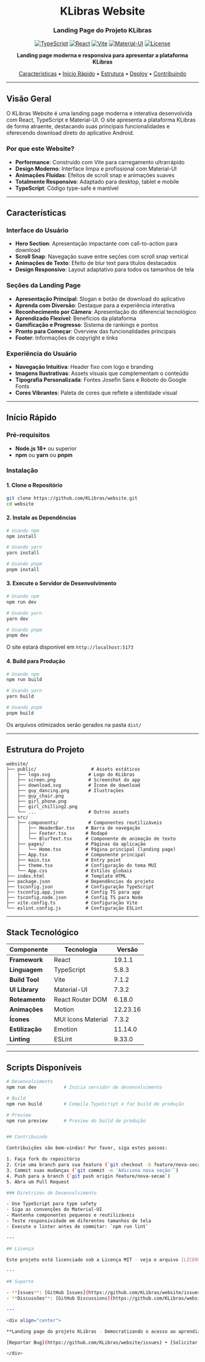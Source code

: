 <div align="center">

# KLibras Website

### Landing Page do Projeto KLibras

[![TypeScript](https://img.shields.io/badge/TypeScript-94%25-3178C6.svg)](https://www.typescriptlang.org/)
[![React](https://img.shields.io/badge/React-19.1-61DAFB.svg)](https://reactjs.org/)
[![Vite](https://img.shields.io/badge/Vite-7.1-646CFF.svg)](https://vitejs.dev/)
[![Material-UI](https://img.shields.io/badge/Material--UI-7.3-007FFF.svg)](https://mui.com/)
[![License](https://img.shields.io/badge/License-MIT-green.svg)](LICENSE)

**Landing page moderna e responsiva para apresentar a plataforma KLibras**

[Características](#características) • [Início Rápido](#início-rápido) • [Estrutura](#estrutura) • [Deploy](#deploy) • [Contribuindo](#contribuindo)

</div>

---

## Visão Geral

O KLibras Website é uma landing page moderna e interativa desenvolvida com React, TypeScript e Material-UI. O site apresenta a plataforma KLibras de forma atraente, destacando suas principais funcionalidades e oferecendo download direto do aplicativo Android.

### Por que este Website?

- **Performance**: Construído com Vite para carregamento ultrarrápido
- **Design Moderno**: Interface limpa e profissional com Material-UI
- **Animações Fluidas**: Efeitos de scroll snap e animações suaves
- **Totalmente Responsivo**: Adaptado para desktop, tablet e mobile
- **TypeScript**: Código type-safe e mantível

---

## Características

### Interface do Usuário
- **Hero Section**: Apresentação impactante com call-to-action para download
- **Scroll Snap**: Navegação suave entre seções com scroll snap vertical
- **Animações de Texto**: Efeito de blur text para títulos destacados
- **Design Responsivo**: Layout adaptativo para todos os tamanhos de tela

### Seções da Landing Page
- **Apresentação Principal**: Slogan e botão de download do aplicativo
- **Aprenda com Diversão**: Destaque para a experiência interativa
- **Reconhecimento por Câmera**: Apresentação do diferencial tecnológico
- **Aprendizado Flexível**: Benefícios da plataforma
- **Gamificação e Progresso**: Sistema de rankings e pontos
- **Pronto para Começar**: Overview das funcionalidades principais
- **Footer**: Informações de copyright e links

### Experiência do Usuário
- **Navegação Intuitiva**: Header fixo com logo e branding
- **Imagens Ilustrativas**: Assets visuais que complementam o conteúdo
- **Tipografia Personalizada**: Fontes Josefin Sans e Roboto do Google Fonts
- **Cores Vibrantes**: Paleta de cores que reflete a identidade visual

---

## Início Rápido

### Pré-requisitos

- **Node.js 18+** ou superior
- **npm** ou **yarn** ou **pnpm**

### Instalação

#### 1. Clone o Repositório

```bash
git clone https://github.com/KLibras/website.git
cd website
```

#### 2. Instale as Dependências

```bash
# Usando npm
npm install

# Usando yarn
yarn install

# Usando pnpm
pnpm install
```

#### 3. Execute o Servidor de Desenvolvimento

```bash
# Usando npm
npm run dev

# Usando yarn
yarn dev

# Usando pnpm
pnpm dev
```

O site estará disponível em `http://localhost:5173`

#### 4. Build para Produção

```bash
# Usando npm
npm run build

# Usando yarn
yarn build

# Usando pnpm
pnpm build
```

Os arquivos otimizados serão gerados na pasta `dist/`

---

## Estrutura do Projeto

```
website/
├── public/                    # Assets estáticos
│   ├── logo.svg              # Logo do KLibras
│   ├── screen.png            # Screenshot do app
│   ├── download.svg          # Ícone de download
│   ├── guy_dancing.png       # Ilustrações
│   ├── guy_chair.png
│   ├── girl_phone.png
│   ├── girl_chilling2.png
│   └── ...                   # Outros assets
├── src/
│   ├── components/           # Componentes reutilizáveis
│   │   ├── HeaderBar.tsx    # Barra de navegação
│   │   ├── Footer.tsx       # Rodapé
│   │   └── BlurText.tsx     # Componente de animação de texto
│   ├── pages/               # Páginas da aplicação
│   │   └── Home.tsx         # Página principal (landing page)
│   ├── App.tsx              # Componente principal
│   ├── main.tsx             # Entry point
│   ├── theme.tsx            # Configuração do tema MUI
│   └── App.css              # Estilos globais
├── index.html               # Template HTML
├── package.json             # Dependências do projeto
├── tsconfig.json            # Configuração TypeScript
├── tsconfig.app.json        # Config TS para app
├── tsconfig.node.json       # Config TS para Node
├── vite.config.ts           # Configuração Vite
└── eslint.config.js         # Configuração ESLint
```

---

## Stack Tecnológico

| Componente | Tecnologia | Versão |
|-----------|-----------|--------|
| **Framework** | React | 19.1.1 |
| **Linguagem** | TypeScript | 5.8.3 |
| **Build Tool** | Vite | 7.1.2 |
| **UI Library** | Material-UI | 7.3.2 |
| **Roteamento** | React Router DOM | 6.18.0 |
| **Animações** | Motion | 12.23.16 |
| **Ícones** | MUI Icons Material | 7.3.2 |
| **Estilização** | Emotion | 11.14.0 |
| **Linting** | ESLint | 9.33.0 |

---

## Scripts Disponíveis

```bash
# Desenvolvimento
npm run dev          # Inicia servidor de desenvolvimento

# Build
npm run build        # Compila TypeScript e faz build de produção

# Preview
npm run preview      # Preview do build de produção


## Contribuindo

Contribuições são bem-vindas! Por favor, siga estes passos:

1. Faça fork do repositório
2. Crie uma branch para sua feature (`git checkout -b feature/nova-secao`)
3. Commit suas mudanças (`git commit -m 'Adiciona nova seção'`)
4. Push para a branch (`git push origin feature/nova-secao`)
5. Abra um Pull Request

### Diretrizes de Desenvolvimento

- Use TypeScript para type safety
- Siga as convenções do Material-UI
- Mantenha componentes pequenos e reutilizáveis
- Teste responsividade em diferentes tamanhos de tela
- Execute o linter antes de commitar: `npm run lint`

---

## Licença

Este projeto está licenciado sob a Licença MIT - veja o arquivo [LICENSE](LICENSE) para detalhes.

---

## Suporte

- **Issues**: [GitHub Issues](https://github.com/KLibras/website/issues)
- **Discussões**: [GitHub Discussions](https://github.com/KLibras/website/discussions)

---

<div align="center">

**Landing page do projeto KLibras - Democratizando o acesso ao aprendizado de Libras**

[Reportar Bug](https://github.com/KLibras/website/issues) • [Solicitar Funcionalidade](https://github.com/KLibras/website/issues)

</div>